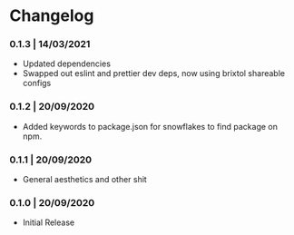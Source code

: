 # Changelog

### 0.1.3 | 14/03/2021

- Updated dependencies
- Swapped out eslint and prettier dev deps, now using brixtol shareable configs

### 0.1.2 | 20/09/2020

- Added keywords to package.json for snowflakes to find package on npm.

### 0.1.1 | 20/09/2020

- General aesthetics and other shit

### 0.1.0 | 20/09/2020

- Initial Release
